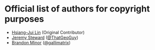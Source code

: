 # Official list of authors for copyright purposes

* [Hsiang-Jui Lin](mailto:jerry73204@gmail.com) (Original Contributor)
* [Jeremy Steward](mailto:jeremy.steward@tangramvision.com) ([@ThatGeoGuy](https://gitlab.com/thatgeoguy))
* [Brandon Minor](mailto:brandon@tangramvision.com) ([@gallimatrix](https://gitlab.com/gallimatrix))

